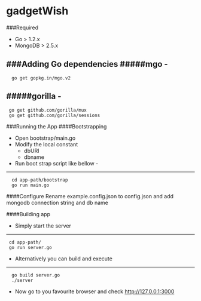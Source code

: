 gadgetWish
==========


###Required

* Go > 1.2.x
* MongoDB  > 2.5.x

###Adding Go dependencies
#####mgo -
--------------
      go get gopkg.in/mgo.v2

#####gorilla -
--------------
     go get github.com/gorilla/mux
     go get github.com/gorilla/sessions

###Running the App
####Bootstrapping
* Open bootstrap/main.go
* Modify the local constant
  * dbURI
  *  dbname
* Run boot strap script like bellow -
--------------
      cd app-path/bootstrap
      go run main.go

####Configure
Rename example.config.json to config.json and add mongodb connection string and db name

####Building app
* Simply start the server
--------------
     cd app-path/
     go run server.go
* Alternatively you can build and execute 
--------------
      go build server.go
      ./server
* Now go to you favourite browser and check http://127.0.0.1:3000
